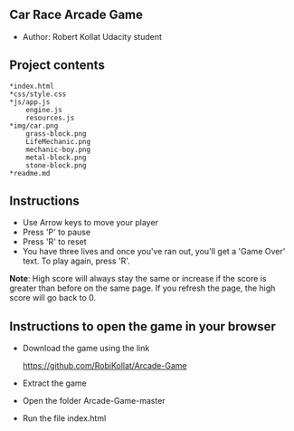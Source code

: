 ## Car Race Arcade Game ##


* Author: Robert Kollat Udacity student
 
## Project contents ##
	
	*index.html
	*css/style.css
	*js/app.js
	    engine.js
	    resources.js
	*img/car.png
		grass-block.png
		LifeMechanic.png
		mechanic-boy.png
		metal-block.png
		stone-block.png
	*readme.md

 ## Instructions  ##

 * Use Arrow keys to move your player
 * Press 'P' to pause
 * Press 'R' to reset
 * You have three lives and once you've ran out, you'll get a 'Game Over' text. To play again, press 'R'.

__Note__: High score will always stay the same or increase if the score is greater than before on the same page.
  If you refresh the page, the high score will go back to 0.
  
  ## Instructions to open the game in your browser ##

 * Download the game using the link 

 	https://github.com/RobiKollat/Arcade-Game

 * Extract the game
 * Open the folder Arcade-Game-master
 * Run the file index.html	
